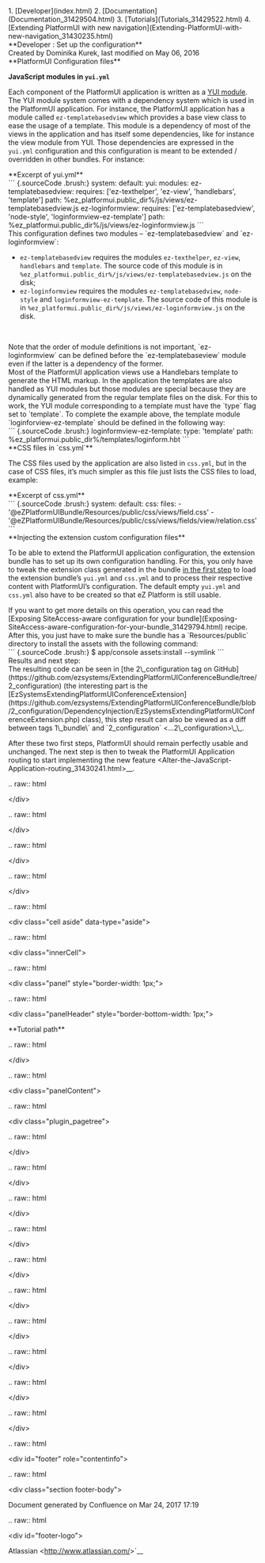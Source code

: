 <div id="page">
<div id="main" class="aui-page-panel">
<div id="main-header">
<div id="breadcrumb-section">
1.  [Developer](index.html)
2.  [Documentation](Documentation_31429504.html)
3.  [Tutorials](Tutorials_31429522.html)
4.  [Extending PlatformUI with new
    navigation](Extending-PlatformUI-with-new-navigation_31430235.html)

</div>
**Developer : Set up the configuration**

</div>
<div id="content" class="view">
<div class="page-metadata">
Created by Dominika Kurek, last modified on May 06, 2016

</div>
<div id="main-content" class="wiki-content group">
<div class="contentLayout2">
<div class="columnLayout two-right-sidebar"
data-layout="two-right-sidebar">
<div class="cell normal" data-type="normal">
<div class="innerCell">
**PlatformUI Configuration files**

**JavaScript modules in `yui.yml`**

Each component of the PlatformUI application is written as a [YUI
module](http://yuilibrary.com/yui/docs/yui/create.html). The YUI module
system comes with a dependency system which is used in the PlatformUI
application. For instance, the PlatformUI application has a module
called `ez-templatebasedview` which provides a base view class to ease
the usage of a template. This module is a dependency of most of the
views in the application and has itself some dependencies, like for
instance the view module from YUI. Those dependencies are expressed in
the `yui.yml` configuration and this configuration is meant to be
extended / overridden in other bundles. For instance:

<div class="code panel pdl" style="border-width: 1px;">
<div class="codeHeader panelHeader pdl"
style="border-bottom-width: 1px;">
**Excerpt of yui.yml**

</div>
<div class="codeContent panelContent pdl">
``` {.sourceCode .brush:}
system:
    default:
        yui:
            modules:                
                ez-templatebasedview:
                    requires: ['ez-texthelper', 'ez-view', 'handlebars', 'template']
                    path: %ez_platformui.public_dir%/js/views/ez-templatebasedview.js
                ez-loginformview:
                    requires: ['ez-templatebasedview', 'node-style', 'loginformview-ez-template']
                    path: %ez_platformui.public_dir%/js/views/ez-loginformview.js
```

</div>
</div>
This configuration defines two modules – `ez-templatebasedview` and
`ez-loginformview`:

-   `ez-templatebasedview` requires the modules `ez-texthelper`,
    `ez-view`, `handlebars` and `template`. The source code of this
    module is in
    `%ez_platformui.public_dir%/js/views/ez-templatebasedview.js` on the
    disk;
-   `ez-loginformview` requires the modules `ez-templatebasedview`,
    `node-style` and `loginformview-ez-template`. The source code of
    this module is in
    `%ez_platformui.public_dir%/js/views/ez-loginformview.js` on
    the disk.

 

<div
class="confluence-information-macro confluence-information-macro-information">
<div class="confluence-information-macro-body">
Note that the order of module definitions is not important,
`ez-loginformview` can be defined before the `ez-templatebaseview`
module even if the latter is a dependency of the former.

</div>
</div>
Most of the PlatformUI application views use a Handlebars template to
generate the HTML markup. In the application the templates are also
handled as YUI modules but those modules are special because they are
dynamically generated from the regular template files on the disk. For
this to work, the YUI module corresponding to a template must have the
`type` flag set to `template`. To complete the example above, the
template module `loginforview-ez-template` should be defined in the
following way:

<div class="code panel pdl" style="border-width: 1px;">
<div class="codeContent panelContent pdl">
``` {.sourceCode .brush:}
loginformview-ez-template:
    type: 'template'
    path: %ez_platformui.public_dir%/templates/loginform.hbt
```

</div>
</div>
**CSS files in `css.yml`**

The CSS files used by the application are also listed in `css.yml`, but
in the case of CSS files, it’s much simpler as this file just lists the
CSS files to load, example:

<div class="code panel pdl" style="border-width: 1px;">
<div class="codeHeader panelHeader pdl"
style="border-bottom-width: 1px;">
**Excerpt of css.yml**

</div>
<div class="codeContent panelContent pdl">
``` {.sourceCode .brush:}
system:
    default:
        css:
            files:
                - '@eZPlatformUIBundle/Resources/public/css/views/field.css'
                - '@eZPlatformUIBundle/Resources/public/css/views/fields/view/relation.css'
```

</div>
</div>
**Injecting the extension custom configuration files**

To be able to extend the PlatformUI application configuration, the
extension bundle has to set up its own configuration handling. For this,
you only have to tweak the extension class generated in the bundle [in
the first step](Create-the-extension-Bundle_31430237.html) to load the
extension bundle’s `yui.yml` and `css.yml` and to process their
respective content with PlatformUI’s configuration. The default empty
`yui.yml` and `css.yml` also have to be created so that eZ Platform is
still usable.

<div
class="confluence-information-macro confluence-information-macro-information">
<div class="confluence-information-macro-body">
If you want to get more details on this operation, you can read the
[Exposing SiteAccess-aware configuration for your
bundle](Exposing-SiteAccess-aware-configuration-for-your-bundle_31429794.html)
recipe.

</div>
</div>
After this, you just have to make sure the bundle has a
`Resources/public` directory to install the assets with the following
command:

<div class="code panel pdl" style="border-width: 1px;">
<div class="codeContent panelContent pdl">
``` {.sourceCode .brush:}
$ app/console assets:install --symlink
```

</div>
</div>
<div
class="confluence-information-macro confluence-information-macro-tip">
Results and next step:

<div class="confluence-information-macro-body">
The resulting code can be seen in [the 2\_configuration tag on
GitHub](https://github.com/ezsystems/ExtendingPlatformUIConferenceBundle/tree/2_configuration)
(the interesting part is the
[EzSystemsExtendingPlatformUIConferenceExtension](https://github.com/ezsystems/ExtendingPlatformUIConferenceBundle/blob/2_configuration/DependencyInjection/EzSystemsExtendingPlatformUIConferenceExtension.php)
class), this step result can also be viewed as a diff between tags
1\_bundle\` and `2_configuration`
&lt;<https://github.com/ezsystems/ExtendingPlatformUIConferenceBundle/compare/1_bundle>…2\_configuration&gt;\_\_.

After these two first steps, PlatformUI should remain perfectly usable
and unchanged. The next step is then to tweak the PlatformUI Application
routing to start implementing the new feature
&lt;Alter-the-JavaScript-Application-routing\_31430241.html&gt;\_\_.

.. raw:: html

   &lt;/div&gt;

.. raw:: html

   &lt;/div&gt;

.. raw:: html

   &lt;/div&gt;

.. raw:: html

   &lt;/div&gt;

.. raw:: html

   &lt;div class="cell aside" data-type="aside"&gt;

.. raw:: html

   &lt;div class="innerCell"&gt;

.. raw:: html

   &lt;div class="panel" style="border-width: 1px;"&gt;

.. raw:: html

   &lt;div class="panelHeader" style="border-bottom-width: 1px;"&gt;

\*\*Tutorial path\*\*

.. raw:: html

   &lt;/div&gt;

.. raw:: html

   &lt;div class="panelContent"&gt;

.. raw:: html

   &lt;div class="plugin\_pagetree"&gt;

.. raw:: html

   &lt;/div&gt;

.. raw:: html

   &lt;/div&gt;

.. raw:: html

   &lt;/div&gt;

.. raw:: html

   &lt;/div&gt;

.. raw:: html

   &lt;/div&gt;

.. raw:: html

   &lt;/div&gt;

.. raw:: html

   &lt;/div&gt;

.. raw:: html

   &lt;/div&gt;

.. raw:: html

   &lt;/div&gt;

.. raw:: html

   &lt;/div&gt;

.. raw:: html

   &lt;div id="footer" role="contentinfo"&gt;

.. raw:: html

   &lt;div class="section footer-body"&gt;

Document generated by Confluence on Mar 24, 2017 17:19

.. raw:: html

   &lt;div id="footer-logo"&gt;

Atlassian &lt;<http://www.atlassian.com/>&gt;\`\_\_

</div>
</div>
</div>
</div>

